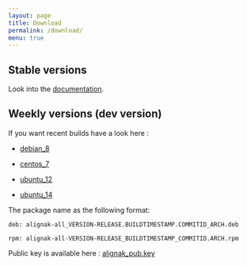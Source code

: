```yaml
---
layout: page
title: Download
permalink: /download/
menu: true
---
```


## Stable versions

Look into the [documentation](http://alignak-doc.readthedocs.org/en/latest/02_installation/index.html).


## Weekly versions (dev version)

If you want recent builds have a look here :


* [debian_8](/build/debian_8/alignak-all_0.2-1.1475855024.0ec00de_all.deb)

* [centos_7](/build/centos_7/alignak-all-0.2-1_1475855024_0ec00de.el7.x86_64.rpm)

* [ubuntu_12](/build/ubuntu_12/alignak-all_0.2-1.1475855024.0ec00de_all.deb)

* [ubuntu_14](/build/ubuntu_14/alignak-all_0.2-1.1475855024.0ec00de_all.deb)


The package name as the following format:

```		
deb: alignak-all_VERSION-RELEASE.BUILDTIMESTAMP.COMMITID_ARCH.deb
```

```
rpm: alignak-all-VERSION-RELEASE_BUILDTIMESTAMP_COMMITID.ARCH.rpm		
```

Public key is available here : [alignak_pub.key](/repos/alignak_pub.key)